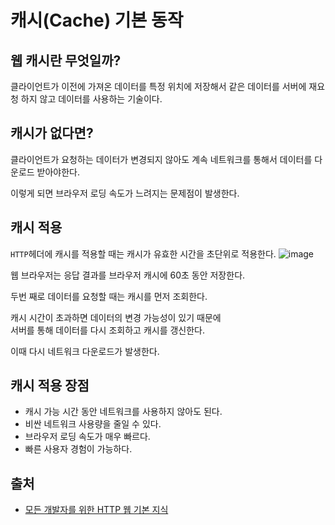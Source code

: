 # 캐시(Cache) 기본 동작

## 웹 캐시란 무엇일까?

클라이언트가 이전에 가져온 데이터를 특정 위치에 저장해서 같은 데이터를 서버에 재요청 하지 않고 데이터를 사용하는 기술이다.

## 캐시가 없다면?

클라이언트가 요청하는 데이터가 변경되지 않아도 계속 네트워크를 통해서 데이터를 다운로드 받아야한다.

이렇게 되면 브라우저 로딩 속도가 느려지는 문제점이 발생한다.

## 캐시 적용

`HTTP`헤더에 캐시를 적용할 때는 캐시가 유효한 시간을 초단위로 적용한다.
![image](https://user-images.githubusercontent.com/56298540/190888839-813529fb-cb33-435b-84e2-d7060efec2f2.png)

웹 브라우저는 응답 결과를 브라우저 캐시에 60초 동안 저장한다.

두번 째로 데이터를 요청할 때는 캐시를 먼저 조회한다.

캐시 시간이 초과하면 데이터의 변경 가능성이 있기 때문에<br>
서버를 통해 데이터를 다시 조회하고 캐시를 갱신한다.

이때 다시 네트워크 다운로드가 발생한다.

## 캐시 적용 장점

- 캐시 가능 시간 동안 네트워크를 사용하지 않아도 된다.
- 비싼 네트워크 사용량을 줄일 수 있다.
- 브라우저 로딩 속도가 매우 빠르다.
- 빠른 사용자 경험이 가능하다.

## 출처

- [모든 개발자를 위한 HTTP 웹 기본 지식](https://www.inflearn.com/course/http-%EC%9B%B9-%EB%84%A4%ED%8A%B8%EC%9B%8C%ED%81%AC)
